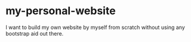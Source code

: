 # my-personal-website
I want to build my own website by myself from scratch without using any bootstrap aid out there.
